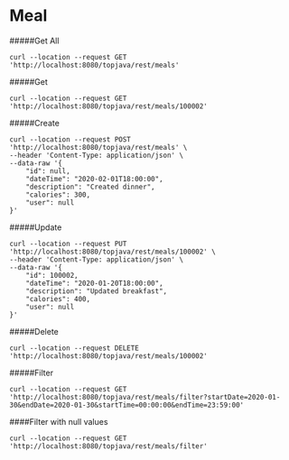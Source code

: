 Meal
===============================
#####Get All
````
curl --location --request GET 'http://localhost:8080/topjava/rest/meals'
````

#####Get
````
curl --location --request GET 'http://localhost:8080/topjava/rest/meals/100002'
````

#####Create
````
curl --location --request POST 'http://localhost:8080/topjava/rest/meals' \
--header 'Content-Type: application/json' \
--data-raw '{
    "id": null,
    "dateTime": "2020-02-01T18:00:00",
    "description": "Created dinner",
    "calories": 300,
    "user": null
}'
````

#####Update
````
curl --location --request PUT 'http://localhost:8080/topjava/rest/meals/100002' \
--header 'Content-Type: application/json' \
--data-raw '{
    "id": 100002,
    "dateTime": "2020-01-20T18:00:00",
    "description": "Updated breakfast",
    "calories": 400,
    "user": null
}'
````

#####Delete
````
curl --location --request DELETE 'http://localhost:8080/topjava/rest/meals/100002'
````

#####Filter
````
curl --location --request GET 'http://localhost:8080/topjava/rest/meals/filter?startDate=2020-01-30&endDate=2020-01-30&startTime=00:00:00&endTime=23:59:00'
````

####Filter with null values
````
curl --location --request GET 'http://localhost:8080/topjava/rest/meals/filter'
````

